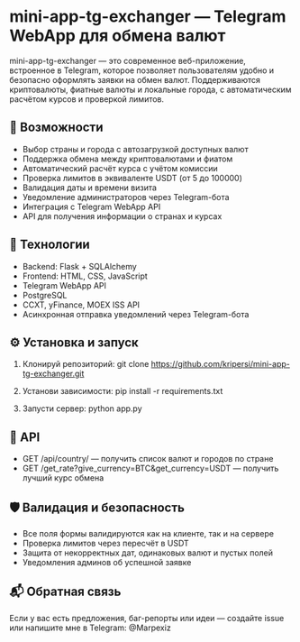 # mini-app-tg-exchanger — Telegram WebApp для обмена валют

mini-app-tg-exchanger — это современное веб-приложение, встроенное в Telegram, которое позволяет пользователям удобно и безопасно оформлять заявки на обмен валют. Поддерживаются криптовалюты, фиатные валюты и локальные города, с автоматическим расчётом курсов и проверкой лимитов.

## 🚀 Возможности

- Выбор страны и города с автозагрузкой доступных валют
- Поддержка обмена между криптовалютами и фиатом 
- Автоматический расчёт курса с учётом комиссии
- Проверка лимитов в эквиваленте USDT (от 5 до 100000)
- Валидация даты и времени визита
- Уведомление администраторов через Telegram-бота
- Интеграция с Telegram WebApp API 
- API для получения информации о странах и курсах

## 🧩 Технологии

- Backend: Flask + SQLAlchemy
- Frontend: HTML, CSS, JavaScript
- Telegram WebApp API
- PostgreSQL
- CCXT, yFinance, MOEX ISS API
- Асинхронная отправка уведомлений через Telegram-бота

## ⚙️ Установка и запуск

1. Клонируй репозиторий:
   git clone https://github.com/kripersi/mini-app-tg-exchanger.git

2. Установи зависимости:
   pip install -r requirements.txt


3. Запусти сервер:
   python app.py

## 📡 API

- GET /api/country/<name> — получить список валют и городов по стране
- GET /get_rate?give_currency=BTC&get_currency=USDT — получить лучший курс обмена

## 🛡️ Валидация и безопасность

- Все поля формы валидируются как на клиенте, так и на сервере
- Проверка лимитов через пересчёт в USDT
- Защита от некорректных дат, одинаковых валют и пустых полей
- Уведомления админов об успешной заявке

## 📬 Обратная связь

Если у вас есть предложения, баг-репорты или идеи — создайте issue или напишите мне в Telegram: @Marpexiz

